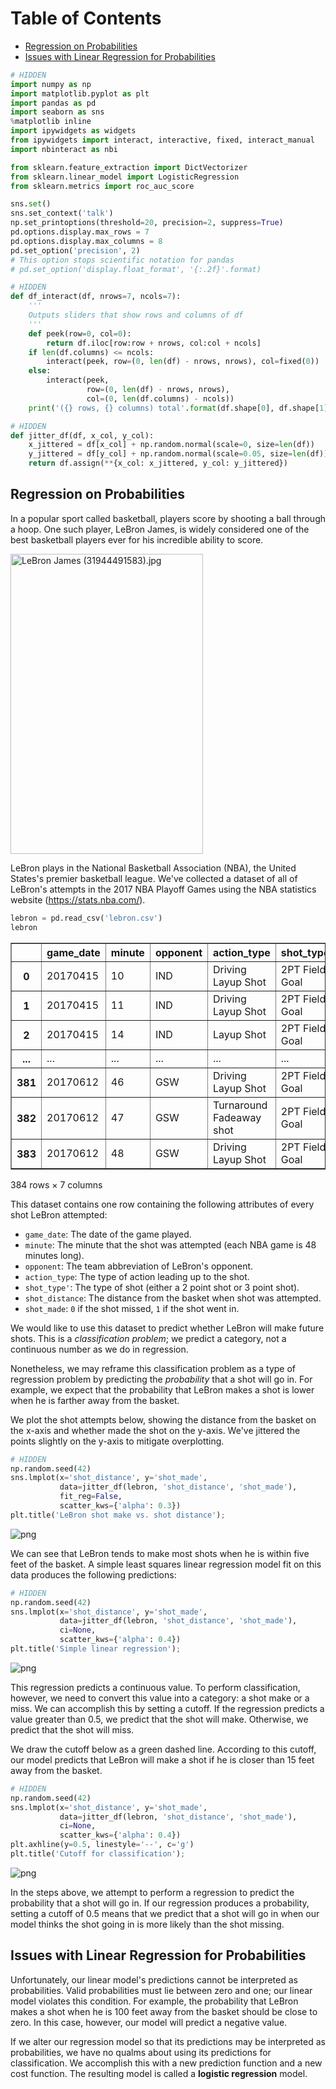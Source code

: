 
<h1>Table of Contents<span class="tocSkip"></span></h1>
<div class="toc"><ul class="toc-item"><li><span><a href="#Regression-on-Probabilities" data-toc-modified-id="Regression-on-Probabilities-1">Regression on Probabilities</a></span></li><li><span><a href="#Issues-with-Linear-Regression-for-Probabilities" data-toc-modified-id="Issues-with-Linear-Regression-for-Probabilities-2">Issues with Linear Regression for Probabilities</a></span></li></ul></div>


```python
# HIDDEN
import numpy as np
import matplotlib.pyplot as plt
import pandas as pd
import seaborn as sns
%matplotlib inline
import ipywidgets as widgets
from ipywidgets import interact, interactive, fixed, interact_manual
import nbinteract as nbi

from sklearn.feature_extraction import DictVectorizer
from sklearn.linear_model import LogisticRegression
from sklearn.metrics import roc_auc_score

sns.set()
sns.set_context('talk')
np.set_printoptions(threshold=20, precision=2, suppress=True)
pd.options.display.max_rows = 7
pd.options.display.max_columns = 8
pd.set_option('precision', 2)
# This option stops scientific notation for pandas
# pd.set_option('display.float_format', '{:.2f}'.format)
```


```python
# HIDDEN
def df_interact(df, nrows=7, ncols=7):
    '''
    Outputs sliders that show rows and columns of df
    '''
    def peek(row=0, col=0):
        return df.iloc[row:row + nrows, col:col + ncols]
    if len(df.columns) <= ncols:
        interact(peek, row=(0, len(df) - nrows, nrows), col=fixed(0))
    else:
        interact(peek,
                 row=(0, len(df) - nrows, nrows),
                 col=(0, len(df.columns) - ncols))
    print('({} rows, {} columns) total'.format(df.shape[0], df.shape[1]))
```


```python
# HIDDEN
def jitter_df(df, x_col, y_col):
    x_jittered = df[x_col] + np.random.normal(scale=0, size=len(df))
    y_jittered = df[y_col] + np.random.normal(scale=0.05, size=len(df))
    return df.assign(**{x_col: x_jittered, y_col: y_jittered})
```

## Regression on Probabilities

In a popular sport called basketball, players score by shooting a ball through a hoop. One such player, LeBron James, is widely considered one of the best basketball players ever for his incredible ability to score.

<img src="https://upload.wikimedia.org/wikipedia/commons/4/4e/LeBron_James_%2831944491583%29.jpg" alt="LeBron James (31944491583).jpg" height="480" width="308">

LeBron plays in the National Basketball Association (NBA), the United States's premier basketball league. We've collected a dataset of all of LeBron's attempts in the 2017 NBA Playoff Games using the NBA statistics website (https://stats.nba.com/). 


```python
lebron = pd.read_csv('lebron.csv')
lebron
```




<div>
<style scoped>
    .dataframe tbody tr th:only-of-type {
        vertical-align: middle;
    }

    .dataframe tbody tr th {
        vertical-align: top;
    }

    .dataframe thead th {
        text-align: right;
    }
</style>
<table border="1" class="dataframe">
  <thead>
    <tr style="text-align: right;">
      <th></th>
      <th>game_date</th>
      <th>minute</th>
      <th>opponent</th>
      <th>action_type</th>
      <th>shot_type</th>
      <th>shot_distance</th>
      <th>shot_made</th>
    </tr>
  </thead>
  <tbody>
    <tr>
      <th>0</th>
      <td>20170415</td>
      <td>10</td>
      <td>IND</td>
      <td>Driving Layup Shot</td>
      <td>2PT Field Goal</td>
      <td>0</td>
      <td>0</td>
    </tr>
    <tr>
      <th>1</th>
      <td>20170415</td>
      <td>11</td>
      <td>IND</td>
      <td>Driving Layup Shot</td>
      <td>2PT Field Goal</td>
      <td>0</td>
      <td>1</td>
    </tr>
    <tr>
      <th>2</th>
      <td>20170415</td>
      <td>14</td>
      <td>IND</td>
      <td>Layup Shot</td>
      <td>2PT Field Goal</td>
      <td>0</td>
      <td>1</td>
    </tr>
    <tr>
      <th>...</th>
      <td>...</td>
      <td>...</td>
      <td>...</td>
      <td>...</td>
      <td>...</td>
      <td>...</td>
      <td>...</td>
    </tr>
    <tr>
      <th>381</th>
      <td>20170612</td>
      <td>46</td>
      <td>GSW</td>
      <td>Driving Layup Shot</td>
      <td>2PT Field Goal</td>
      <td>1</td>
      <td>1</td>
    </tr>
    <tr>
      <th>382</th>
      <td>20170612</td>
      <td>47</td>
      <td>GSW</td>
      <td>Turnaround Fadeaway shot</td>
      <td>2PT Field Goal</td>
      <td>14</td>
      <td>0</td>
    </tr>
    <tr>
      <th>383</th>
      <td>20170612</td>
      <td>48</td>
      <td>GSW</td>
      <td>Driving Layup Shot</td>
      <td>2PT Field Goal</td>
      <td>2</td>
      <td>1</td>
    </tr>
  </tbody>
</table>
<p>384 rows × 7 columns</p>
</div>



This dataset contains one row containing the following attributes of every shot LeBron attempted:

- `game_date`: The date of the game played.
- `minute`: The minute that the shot was attempted (each NBA game is 48 minutes long).
- `opponent`: The team abbreviation of LeBron's opponent.
- `action_type`: The type of action leading up to the shot.
- `shot_type'`: The type of shot (either a 2 point shot or 3 point shot).
- `shot_distance`: The distance from the basket when shot was attempted.
- `shot_made`: `0` if the shot missed, `1` if the shot went in.

We would like to use this dataset to predict whether LeBron will make future shots. This is a *classification problem*; we predict a category, not a continuous number as we do in regression.

Nonetheless, we may reframe this classification problem as a type of regression problem by predicting the *probability* that a shot will go in. For example, we expect that the probability that LeBron makes a shot is lower when he is farther away from the basket.

We plot the shot attempts below, showing the distance from the basket on the x-axis and whether made the shot on the y-axis. We've jittered the points slightly on the y-axis to mitigate overplotting.


```python
# HIDDEN
np.random.seed(42)
sns.lmplot(x='shot_distance', y='shot_made',
           data=jitter_df(lebron, 'shot_distance', 'shot_made'),
           fit_reg=False,
           scatter_kws={'alpha': 0.3})
plt.title('LeBron shot make vs. shot distance');
```


![png](classification_prob_files/classification_prob_9_0.png)


We can see that LeBron tends to make most shots when he is within five feet of the basket. A simple least squares linear regression model fit on this data produces the following predictions:


```python
# HIDDEN
np.random.seed(42)
sns.lmplot(x='shot_distance', y='shot_made',
           data=jitter_df(lebron, 'shot_distance', 'shot_made'),
           ci=None,
           scatter_kws={'alpha': 0.4})
plt.title('Simple linear regression');
```


![png](classification_prob_files/classification_prob_11_0.png)


This regression predicts a continuous value. To perform classification, however, we need to convert this value into a category: a shot make or a miss. We can accomplish this by setting a cutoff. If the regression predicts a value greater than 0.5, we predict that the shot will make. Otherwise, we predict that the shot will miss.

We draw the cutoff below as a green dashed line. According to this cutoff, our model predicts that LeBron will make a shot if he is closer than 15 feet away from the basket.


```python
# HIDDEN
np.random.seed(42)
sns.lmplot(x='shot_distance', y='shot_made',
           data=jitter_df(lebron, 'shot_distance', 'shot_made'),
           ci=None,
           scatter_kws={'alpha': 0.4})
plt.axhline(y=0.5, linestyle='--', c='g')
plt.title('Cutoff for classification');
```


![png](classification_prob_files/classification_prob_13_0.png)


In the steps above, we attempt to perform a regression to predict the probability that a shot will go in. If our regression produces a probability, setting a cutoff of 0.5 means that we predict that a shot will go in when our model thinks the shot going in is more likely than the shot missing.

## Issues with Linear Regression for Probabilities

Unfortunately, our linear model's predictions cannot be interpreted as probabilities. Valid probabilities must lie between zero and one; our linear model violates this condition. For example, the probability that LeBron makes a shot when he is 100 feet away from the basket should be close to zero. In this case, however, our model will predict a negative value.

If we alter our regression model so that its predictions may be interpreted as probabilities, we have no qualms about using its predictions for classification. We accomplish this with a new prediction function and a new cost function. The resulting model is called a **logistic regression** model.
